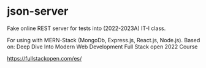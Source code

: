 # json-server
Fake online REST server for tests into (2022-2023A) IT-I class.


For using with MERN-Stack (MongoDb, Express.js, React.js, Node.js).
Based on: Deep Dive Into Modern Web Development Full Stack open 2022 Course

https://fullstackopen.com/es/ 
